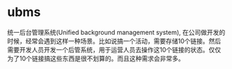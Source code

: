 # ubms

统一后台管理系统(Unified background management system), 在公司做开发的时候，经常会遇到这样一种场景。比如说搞一个活动，需要存储10个链接。然后需要开发人员开发一个后管系统，用于运营人员去操作这10个链接的状态。仅仅为了10个链接搞这些东西是很不划算的。而且这种需求会非常多。
